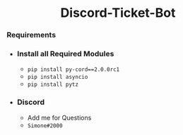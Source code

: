 <h1 align=center>Discord-Ticket-Bot</h1>


### Requirements
- ### Install all Required Modules
    - ```pip install py-cord==2.0.0rc1```
    - ```pip install asyncio```
    - ```pip install pytz```


- ### Discord
    - Add me for Questions 
    - ```Simone#2000```
